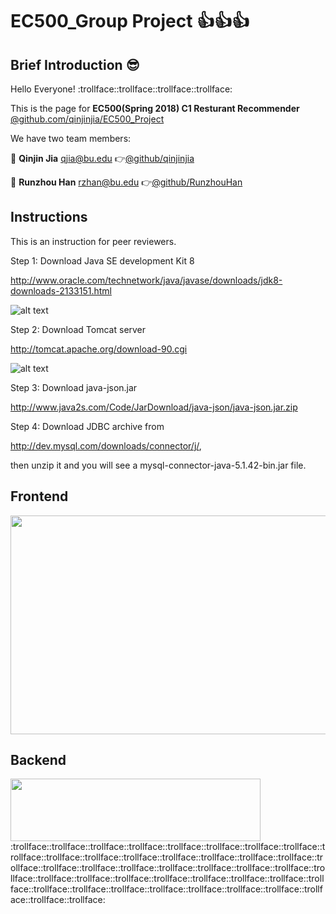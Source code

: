 # EC500_Group Project :thumbsup::thumbsup::thumbsup:
## Brief Introduction :sunglasses:
  Hello Everyone! :trollface::trollface::trollface::trollface:
  
  This is the page for **EC500(Spring 2018) C1 Resturant Recommender** 
  [@github.com/qinjinjia/EC500_Project](https://github.com/qinjinjia/EC500_Project)
  
  We have two team members:
  
  :boy: **Qinjin Jia** qjia@bu.edu   :point_right:[@github/qinjinjia](https://github.com/qinjinjia)
  
  :boy: **Runzhou Han** rzhan@bu.edu   :point_right:[@github/RunzhouHan](https://github.com/RunzhouHan)
  
## Instructions

This is an instruction for peer reviewers.

Step 1: Download Java SE development Kit 8

http://www.oracle.com/technetwork/java/javase/downloads/jdk8-downloads-2133151.html

![alt text](https://github.com/qinjinjia/ec500_Project/blob/master/Images%20for%20readme/WechatIMG483.jpeg)

Step 2: Download Tomcat server

http://tomcat.apache.org/download-90.cgi

![alt text](https://github.com/qinjinjia/ec500_Project/blob/master/Images%20for%20readme/tomcat.jpeg)

Step 3: Download java-json.jar

http://www.java2s.com/Code/JarDownload/java-json/java-json.jar.zip

Step 4: Download JDBC archive from 

http://dev.mysql.com/downloads/connector/j/, 

then unzip it and you will see a mysql-connector-java-5.1.42-bin.jar file.

## Frontend

<img src="https://github.com/qinjinjia/ec500_Project/blob/master/Images%20for%20readme/Frontend.jpeg" width="600" height="350">
  
  
## Backend

<img src="https://github.com/qinjinjia/ec500_Project/blob/master/Images%20for%20readme/MySQL_Database.png" width="400" height="100">

  </br>
:trollface::trollface::trollface::trollface::trollface::trollface::trollface::trollface::trollface::trollface::trollface::trollface::trollface::trollface::trollface::trollface::trollface::trollface::trollface::trollface::trollface::trollface::trollface::trollface::trollface::trollface::trollface::trollface::trollface::trollface::trollface::trollface::trollface::trollface::trollface::trollface::trollface::trollface::trollface::trollface::trollface::trollface::trollface:
